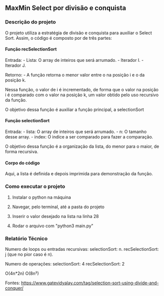## MaxMin Select por divisão e conquista

### Descrição do projeto

O projeto utiliza a estratégia de divisão e conquista para auxiliar o Select Sort. 
Assim, o código é composto por de três partes: 

#### Função recSelectionSort

Entrada: 
    - Lista: O array de inteiros que será arrumado.
    - Iterador I.
    - Iterador J. 

Retorno: 
    - A função retorna o menor valor entre o na posição i e o da posição k.

Nessa função, o valor de i é incrementado, de forma que o valor na posição i é comparado com o valor na posição k, um valor obtido pelo uso recursivo da função. 

O objetivo dessa função é auxiliar a função principal, a selectionSort

#### Função selectionSort 

Entrada: 
    - lista: O array de inteiros que será arrumado.
    - n: O tamanho desse array.
    - index: O indice a ser comparado para fazer a comparação.

O objetivo dessa função é a organização da lista, do menor para o maior, de forma recursiva. 

#### Corpo do código

Aqui, a lista é definida e depois imprimida para demonstração da função. 

### Como executar o projeto

1. Instalar o python na máquina

2. Navegar, pelo terminal, até a pasta do projeto

3. Inserir o valor desejado na lista na linha 28

4. Rodar o arquivo com "python3 main.py"

### Relatório Técnico 

Numero de loops ou entradas recursivas: 
    selectionSort: n.
    recSelectionSort: j (que no pior caso é n).

Numero de operações: 
    selectionSort: 4
    recSelectionSort: 2

O(4n*2n)
O(8n²)


Fontes: https://www.gatevidyalay.com/tag/selection-sort-using-divide-and-conquer/
